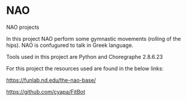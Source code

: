 # NAO
NAO projects

In this project NAO perform some gymnastic movements (rolling of the hips).
NAO is confugured to talk in Greek language.

Tools used in this project are Python and Choregraphe 2.8.6.23

For this project the resources used are found in the below links:

https://funlab.nd.edu/the-nao-base/

https://github.com/cyapa/FitBot
